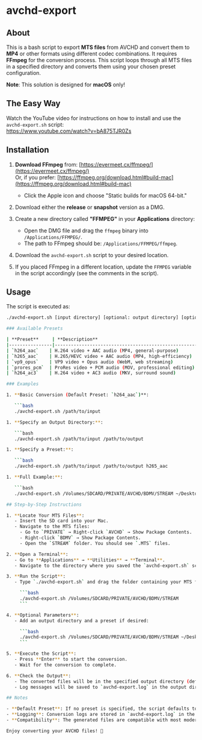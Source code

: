 # avchd-export

## About

This is a bash script to export **MTS files** from AVCHD and convert them to **MP4** or other formats using different codec combinations. It requires **FFmpeg** for the conversion process. This script loops through all MTS files in a specified directory and converts them using your chosen preset configuration.

**Note**: This solution is designed for **macOS** only!

## The Easy Way

Watch the YouTube video for instructions on how to install and use the `avchd-export.sh` script:  
<https://www.youtube.com/watch?v=bA875TJR0Zs>

## Installation

1. **Download FFmpeg** from: [https://evermeet.cx/ffmpeg/](https://evermeet.cx/ffmpeg/)  
   Or, if you prefer: [https://ffmpeg.org/download.html#build-mac](https://ffmpeg.org/download.html#build-mac)  
   - Click the Apple icon and choose "Static builds for macOS 64-bit."

2. Download either the **release** or **snapshot** version as a DMG.

3. Create a new directory called **"FFMPEG"** in your **Applications** directory:  
   - Open the DMG file and drag the `ffmpeg` binary into `/Applications/FFMPEG/`.  
   - The path to FFmpeg should be: `/Applications/FFMPEG/ffmpeg`.

4. Download the `avchd-export.sh` script to your desired location.

5. If you placed FFmpeg in a different location, update the `FFMPEG` variable in the script accordingly (see the comments in the script).

## Usage

The script is executed as:

```bash
./avchd-export.sh [input directory] [optional: output directory] [optional: preset]

### Available Presets

| **Preset**     | **Description**                                     |
|----------------|-----------------------------------------------------|
| `h264_aac`    | H.264 video + AAC audio (MP4, general-purpose)      |
| `h265_aac`    | H.265/HEVC video + AAC audio (MP4, high-efficiency) |
| `vp9_opus`    | VP9 video + Opus audio (WebM, web streaming)        |
| `prores_pcm`  | ProRes video + PCM audio (MOV, professional editing)|
| `h264_ac3`    | H.264 video + AC3 audio (MKV, surround sound)       |

### Examples

1. **Basic Conversion (Default Preset: `h264_aac`)**:

   ```bash
   ./avchd-export.sh /path/to/input

1. **Specify an Output Directory:**:

   ```bash
   ./avchd-export.sh /path/to/input /path/to/output

1. **Specify a Preset:**:

   ```bash
   ./avchd-export.sh /path/to/input /path/to/output h265_aac

1. **Full Example:**:

   ```bash
   ./avchd-export.sh /Volumes/SDCARD/PRIVATE/AVCHD/BDMV/STREAM ~/Desktop/avchd-output vp9_opus

## Step-by-Step Instructions

1. **Locate Your MTS Files**:  
   - Insert the SD card into your Mac.  
   - Navigate to the MTS files:  
     - Go to `PRIVATE` → Right-click `AVCHD` → Show Package Contents.  
     - Right-click `BDMV` → Show Package Contents.  
     - Open the `STREAM` folder. You should see `.MTS` files.

2. **Open a Terminal**:  
   - Go to **Applications** → **Utilities** → **Terminal**.  
   - Navigate to the directory where you saved the `avchd-export.sh` script.

3. **Run the Script**:  
   - Type `./avchd-export.sh` and drag the folder containing your MTS files into the terminal:

     ```bash
     ./avchd-export.sh /Volumes/SDCARD/PRIVATE/AVCHD/BDMV/STREAM
     ```

4. **Optional Parameters**:  
   - Add an output directory and a preset if desired:

     ```bash
     ./avchd-export.sh /Volumes/SDCARD/PRIVATE/AVCHD/BDMV/STREAM ~/Desktop/output h265_aac
     ```

5. **Execute the Script**:  
   - Press **Enter** to start the conversion.  
   - Wait for the conversion to complete.

6. **Check the Output**:  
   - The converted files will be in the specified output directory (default: `avchd-export`).  
   - Log messages will be saved to `avchd-export.log` in the output directory.

## Notes

- **Default Preset**: If no preset is specified, the script defaults to `h264_aac` (H.264 video + AAC audio).
- **Logging**: Conversion logs are stored in `avchd-export.log` in the output directory.
- **Compatibility**: The generated files are compatible with most modern devices and platforms.

Enjoy converting your AVCHD files! 🎥
